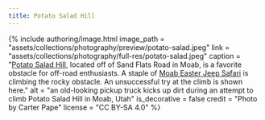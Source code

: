 ```yaml
---
title: Potato Salad Hill
---
```


{% include authoring/image.html
    image_path = "assets/collections/photography/preview/potato-salad.jpeg"
    link =      "assets/collections/photography/full-res/potato-salad.jpeg"
    caption = "[Potato Salad Hill](https://www.youtube.com/watch?v=h97f4vfoFgA), located off of Sand Flats Road in Moab, is a favorite obstacle for off-road enthusiasts. A staple of [Moab Easter Jeep Safari](https://utah.com/events/moab-jeep-safari) is climbing the rocky obstacle. An unsuccessful try at the climb is shown here."
    alt = "an old-looking pickup truck kicks up dirt during an attempt to climb Potato Salad Hill in Moab, Utah"
    is_decorative = false
    credit = "Photo by Carter Pape"
    license = "CC BY-SA 4.0"
%}
